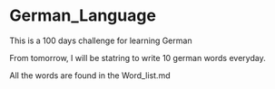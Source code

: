 # German_Language
This is a 100 days challenge for learning German

From tomorrow, I will be statring to write 10 german words everyday.

All the words are found in the Word_list.md



